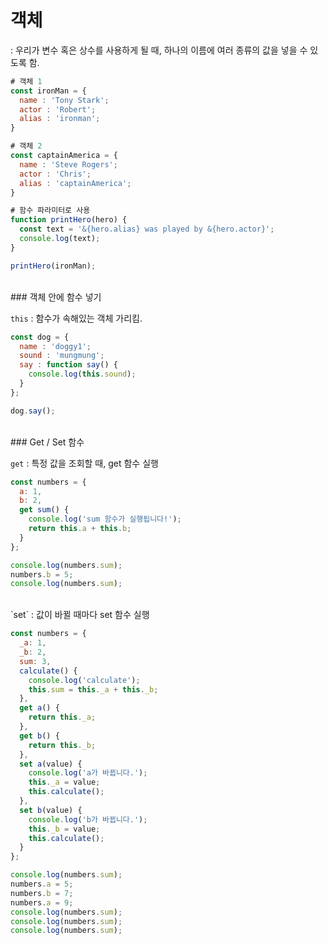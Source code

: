 # 객체

: 우리가 변수 혹은 상수를 사용하게 될 때, 하나의 이름에 여러 종류의 값을 넣을 수 있도록 함.

```javascript
# 객체 1
const ironMan = {
  name : 'Tony Stark';
  actor : 'Robert';
  alias : 'ironman';
}

# 객체 2
const captainAmerica = {
  name : 'Steve Rogers';
  actor : 'Chris';
  alias : 'captainAmerica';
}

# 함수 파라미터로 사용
function printHero(hero) {
  const text = '&{hero.alias} was played by &{hero.actor}';
  console.log(text);
}

printHero(ironMan);
```
<br/>
### 객체 안에 함수 넣기

`this` : 함수가 속해있는 객체 가리킴.

```javascript
const dog = {
  name : 'doggy1';
  sound : 'mungmung';
  say : function say() {
    console.log(this.sound);
  }
};

dog.say();
```

<br/>
### Get / Set 함수

`get` : 특정 값을 조회할 때, get 함수 실행

```javascript
const numbers = {
  a: 1,
  b: 2,
  get sum() {
    console.log('sum 함수가 실행됩니다!');
    return this.a + this.b;
  }
};

console.log(numbers.sum);
numbers.b = 5;
console.log(numbers.sum);
```

<br/>
`set` : 값이 바뀔 때마다 set 함수 실행

```javascript
const numbers = {
  _a: 1,
  _b: 2,
  sum: 3,
  calculate() {
    console.log('calculate');
    this.sum = this._a + this._b;
  },
  get a() {
    return this._a;
  },
  get b() {
    return this._b;
  },
  set a(value) {
    console.log('a가 바뀝니다.');
    this._a = value;
    this.calculate();
  },
  set b(value) {
    console.log('b가 바뀝니다.');
    this._b = value;
    this.calculate();
  }
};

console.log(numbers.sum);
numbers.a = 5;
numbers.b = 7;
numbers.a = 9;
console.log(numbers.sum);
console.log(numbers.sum);
console.log(numbers.sum);
```


